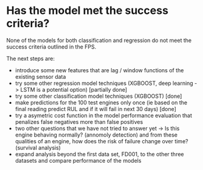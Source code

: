 # Has the model met the success criteria?

None of the models for both classification and regression do not meet the success criteria outlined in the FPS.

The next steps are:
 - introduce some new features that are lag / window functions of the existing sensor data
 - try some other regression model techniques (XGBOOST, deep learning -> LSTM is a potential option) [partially done]
 - try some other classification model techniques (XGBOOST) [done]
 - make predictions for the 100 test engines only once (ie based on the final reading predict RUL and if it will fail in next 30 days) [done]
 - try a asymetric cost function in the model performance evaluation that penalizes false negatives more than false positives
 - two other questions that we have not tried to answer yet -> Is this engine behaving normally? (annomoly detection) and from these qualities of an engine, how does the risk of failure change over time? (survival analysis)
 - expand analysis beyond the first data set, FD001, to the other three datasets and compare performance of the models
 